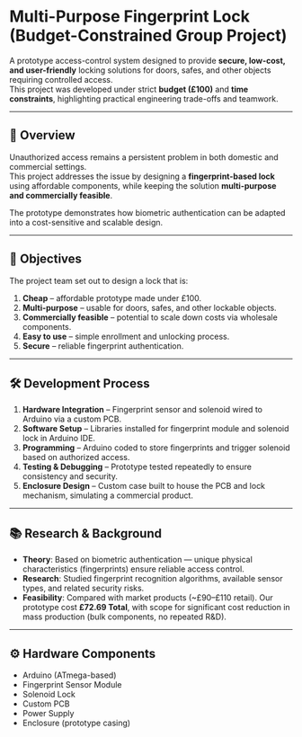 # Multi-Purpose Fingerprint Lock (Budget-Constrained Group Project)

A prototype access-control system designed to provide **secure, low-cost, and user-friendly** locking solutions for doors, safes, and other objects requiring controlled access.  
This project was developed under strict **budget (£100)** and **time constraints**, highlighting practical engineering trade-offs and teamwork.

---

## 📖 Overview
Unauthorized access remains a persistent problem in both domestic and commercial settings.  
This project addresses the issue by designing a **fingerprint-based lock** using affordable components, while keeping the solution **multi-purpose and commercially feasible**.  

The prototype demonstrates how biometric authentication can be adapted into a cost-sensitive and scalable design.

---

## 🎯 Objectives
The project team set out to design a lock that is:
1. **Cheap** – affordable prototype made under £100.  
2. **Multi-purpose** – usable for doors, safes, and other lockable objects.  
3. **Commercially feasible** – potential to scale down costs via wholesale components.  
4. **Easy to use** – simple enrollment and unlocking process.  
5. **Secure** – reliable fingerprint authentication.  

---

## 🛠️ Development Process
1. **Hardware Integration** – Fingerprint sensor and solenoid wired to Arduino via a custom PCB.  
2. **Software Setup** – Libraries installed for fingerprint module and solenoid lock in Arduino IDE.  
3. **Programming** – Arduino coded to store fingerprints and trigger solenoid based on authorized access.  
4. **Testing & Debugging** – Prototype tested repeatedly to ensure consistency and security.  
5. **Enclosure Design** – Custom case built to house the PCB and lock mechanism, simulating a commercial product.  

---

## 📚 Research & Background
- **Theory**: Based on biometric authentication — unique physical characteristics (fingerprints) ensure reliable access control.  
- **Research**: Studied fingerprint recognition algorithms, available sensor types, and related security risks.  
- **Feasibility**: Compared with market products (~£90–£110 retail). Our prototype cost **£72.69 Total**, with scope for significant cost reduction in mass production (bulk components, no repeated R&D).  

---

## ⚙️ Hardware Components
- Arduino (ATmega-based)  
- Fingerprint Sensor Module  
- Solenoid Lock  
- Custom PCB  
- Power Supply  
- Enclosure (prototype casing)  

